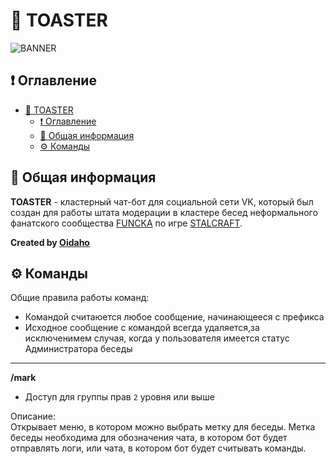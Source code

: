 # 🍞 TOASTER

![BANNER](https://user-images.githubusercontent.com/76991612/221510792-38d1cfea-d5a9-4971-bc61-3022da20555e.jpg)

## ❗ Оглавление ##

- [🍞 TOASTER](#-toaster)
  - [❗ Оглавление](#-оглавление)
  - [📄 Общая информация](#-общая-информация)
  - [⚙ Команды](#-команды)

## 📄 Общая информация ##

**TOASTER** - кластерный чат-бот для социальной сети VK, который был создан для работы штата модерации в кластере бесед неформального фанатского сообщества [FUNCKA](https://vk.com/funcka) по игре [STALCRAFT](https://vk.com/stalcraft_official).

__Created by [Oidaho](https://vk.com//oidaho)__

## ⚙ Команды ##

 Общие правила работы команд:
   - Командой считаюется любое сообщение, начинающееся с префикса
   - Исходное сообщение с командой всегда удаляется,за исключенимем случая, когда у пользователя имеется статус Администратора беседы
  
--- 

**/mark**

- Доступ для группы прав `2` уровня или выше 

Описание:<br>
Открывает меню, в котором можно выбрать метку для беседы. Метка беседы необходима для обозначения чата, в котором бот будет отправлять логи, или чата, в котором бот будет считывать команды. 